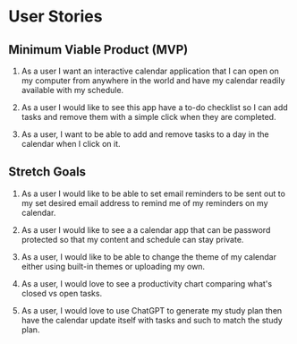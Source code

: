 # User Stories


## Minimum Viable Product (MVP)
1. As a user I want an interactive calendar application that I can open on my computer from anywhere in the world and have my calendar readily available with my schedule.

2. As a user I would like to see this app have a to-do checklist so I can add tasks and remove them with a simple click when they are completed.

3. As a user, I want to be able to add and remove tasks to a day in the calendar when I click on it.

## Stretch Goals

1. As a user I would like to be able to set email reminders to be sent out to my set desired email address to remind me of my reminders on my calendar.

2. As a user I would like to see a a calendar app that can be password protected so that my content and schedule can stay private.

3. As a user, I would like to be able to change the theme of my calendar either using built-in themes or uploading my own.

4. As a user, I would love to see a productivity chart comparing what's closed vs open tasks.

5. As a user, I would love to use ChatGPT to generate my study plan then have the calendar update itself with tasks and such to match the study plan.